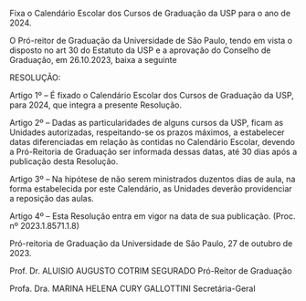 Fixa o Calendário Escolar dos Cursos de Graduação da USP para o ano de 2024.

O Pró-reitor de Graduação da Universidade de São Paulo, tendo em vista o disposto no art 30 do Estatuto da USP e a aprovação do Conselho de Graduação, em 26.10.2023, baixa a seguinte

RESOLUÇÃO:

Artigo 1º – É fixado o Calendário Escolar dos Cursos de Graduação da USP, para 2024, que integra a presente Resolução.

Artigo 2º – Dadas as particularidades de alguns cursos da USP, ficam as Unidades autorizadas, respeitando-se os prazos máximos, a estabelecer datas diferenciadas em relação às contidas no Calendário Escolar, devendo a Pró-Reitoria de Graduação ser informada dessas datas, até 30 dias após a publicação desta Resolução.

Artigo 3º – Na hipótese de não serem ministrados duzentos dias de aula, na forma estabelecida por este Calendário, as Unidades deverão providenciar a reposição das aulas.

Artigo 4º – Esta Resolução entra em vigor na data de sua publicação. (Proc. nº 2023.1.8571.1.8)

Pró-reitoria de Graduação da Universidade de São Paulo, 27 de outubro de 2023.

Prof. Dr. ALUISIO AUGUSTO COTRIM SEGURADO
Pró-Reitor de Graduação

Profa. Dra. MARINA HELENA CURY GALLOTTINI
Secretária-Geral